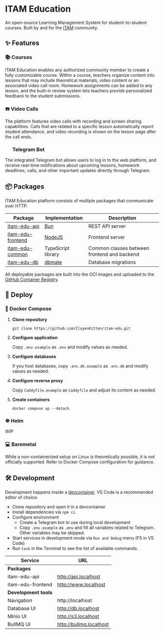 # ITAM Education

An open-source Learning Management System for student-to-student courses. Built by and for the [ITAM](https://itatmisis.ru) community.

## ✨ Features

### 📚 Courses

ITAM Education enables any authorized community member to create a fully customizable course. Within a course, teachers organize content into lessons that may include theoretical materials, video content or an associated video call room. Homework assignments can be added to any lesson, and the built-in review system lets teachers provide personalized feedback to the student submissions.

### ☎️ Video Calls

The platform features video calls with recording and screen sharing capabilities. Calls that are related to a specific lesson automatically report student attendance, and video recording is shown on the lesson page after the call ends.

### <img height="16" width="16" src="https://cdn.simpleicons.org/telegram/white" />&nbsp;&nbsp;Telegram Bot

The integrated Telegram bot allows users to log in to the web platform, and receive real-time notifications about upcoming lessons, homework deadlines, calls, and other important updates directly through Telegram.

## 📦 Packages

ITAM Education platform consists of multiple packages that communicate over HTTP.

| Package                                  | Implementation                               | Description                                 |
| ---------------------------------------- | -------------------------------------------- | ------------------------------------------- |
| [itam-edu-api](./packages/api)           | [Bun](https://bun.sh)                        | REST API server                             |
| [itam-edu-frontend](./packages/frontend) | [NodeJS](https://nodejs.org)                 | Frontend server                             |
| [itam-edu-common](./packages/common)     | TypeScript library                           | Common classes between frontend and backend |
| [itam-edu-db](./packages/db)             | [dbmate](https://github.com/amacneil/dbmate) | Database migrations                         |

All deployable packages are built into the OCI images and uploaded to the [GitHub Container Registry](https://github.com/ClayenKitten?tab=packages&repo_name=itam-edu).

## 🚀 Deploy

### 🐋 Docker Compose

1. **Clone repository**

    `git clone https://github.com/ClayenKitten/itam-edu.git`

1. **Configure application**

    Copy `.env.example` as `.env` and modify values as needed.

1. **Configure databases**

    If you host databases, copy `.env.db.example` as `.env.db` and modify values as needed.

1. **Configure reverse proxy**

    Copy `Caddyfile.example` as `Caddyfile` and adjust its content as needed.

1. **Create containers**

    `docker compose up --detach`

### ☸️ Helm

_WIP_

### 💻 Baremetal

While a non-containerized setup on Linux is theoretically possible, it is not officially supported. Refer to Docker Compose configuration for guidance.

## 🛠️ Development

Development happens inside a [devcontainer](https://code.visualstudio.com/docs/devcontainers/containers). VS Code is a recommended editor of choice.

- Clone repository and open it in a devcontainer
- Install dependencies via `npm ci`
- Configure environment
    - Create a Telegram bot to use during local development
    - Copy `.env.example` as `.env` and fill all variables related to Telegram. Other variables may be skipped.
- Start services in development mode via `Run and Debug` menu (F5 in VS Code)
- Run `task` in the Terminal to see the list of available commands.

| Service               | URL                     |
| --------------------- | ----------------------- |
| **Packages**          |                         |
| itam-edu-api          | http://api.localhost    |
| itam-edu-frontend     | http://www.localhost    |
| **Development tools** |                         |
| Navigation            | http://localhost        |
| Database UI           | http://db.localhost     |
| Minio UI              | http://s3.localhost     |
| BullMQ UI             | http://bullmq.localhost |
